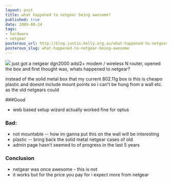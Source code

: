 ```yaml
--- 
layout: post
title: what happened to netgear being awesome?
published: true
date: 2009-08-24
tags: 
- hardware
- netgear
posterous_url: http://blog.justin.kelly.org.au/what-happened-to-netgear-being-awesome
posterous_slug: what-happened-to-netgear-being-awesome
---
```

![](http://i.minus.com/jYdgx0i4YTtFj.jpg )
just got a netgear dgn2000 adsl2+  modem / wireless N router, opened the box and first thought was, 
whats happened to netgear? 

instead of the solid metal box that my current 802.11g box is this is cheapo plastic and doesnt 
include mount points so i can't be hung from a wall etc. as the old netgears could

###Good
- web based setup wizard actually worked fine for optus

### Bad:
- not mountable
-- how im ganna put this on the wall will be interesting
- plastic
-- bring back the solid metal netgear cases of old
- admin page hasn't seemed to of progress in the last 5 years

### Conclusion

- netgear was once awesome - this is not
- it works but for the price you pay for i expect more from netgear
